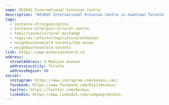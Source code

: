 ```yaml
---
name: KESKUS International Estonian Centre
description: "KESKUS International Estonian Centre in downtown Toronto will be a dynamic hub showcasing our rich heritage and promoting Estonian innovation. It will be a vibrant gathering place for Estonians of all generations and backgrounds to connect, celebrate, and share our culture and achievements with each other and the world. Opening in 2026."
tags:
  - instance-of/organization
  - instance-of/place/cultural-centre
  - topic/cause/cultural-exchange
  - requires-refactoring/culture/estonian
  - neighbourhood/old-toronto/the-annex
  - neighbourhood/old-toronto
link: https://www.estoniancentre.ca
address:
  streetAddress: 9 Madison Avenue
  addressLocality: Toronto
  addressRegion: ON
social:
  instagram: https://www.instagram.com/keskus.iec/
  facebook: https://www.facebook.com/EestiKeskus/
  twitter: https://twitter.com/Keskus
  linkedin: https://www.linkedin.com/company/keskus
---
```

